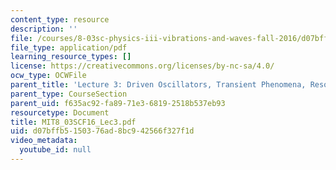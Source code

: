 ```yaml
---
content_type: resource
description: ''
file: /courses/8-03sc-physics-iii-vibrations-and-waves-fall-2016/d07bffb5150376ad8bc942566f327f1d_MIT8_03SCF16_Lec3.pdf
file_type: application/pdf
learning_resource_types: []
license: https://creativecommons.org/licenses/by-nc-sa/4.0/
ocw_type: OCWFile
parent_title: 'Lecture 3: Driven Oscillators, Transient Phenomena, Resonance'
parent_type: CourseSection
parent_uid: f635ac92-fa89-71e3-6819-2518b537eb93
resourcetype: Document
title: MIT8_03SCF16_Lec3.pdf
uid: d07bffb5-1503-76ad-8bc9-42566f327f1d
video_metadata:
  youtube_id: null
---
```

